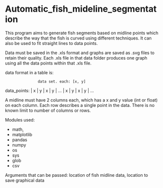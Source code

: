 # Automatic_fish_mideline_segmentation
This program aims to generate fish segments based on midline points which describe the way that the fish is curved using different techniques. 
It can also be used to fit straight lines to data points.

Data must be saved in the .xls format and graphs are saved as .svg files to retain their quality.
Each .xls file in that data folder produces one graph using all the data points within that .xls file.

data format in a table is:

                   data set. each: [x, y]
data_points: |   x   |   y   |   x   |   y   | ...
             |   x   |   y   |   x   |   y   | 
                            ...

A midline must have 2 columns each, which has a x and y value (int or float) on each column. 
Each row describes a single point in the data. 
There is no known limit to number of columns or rows.


Modules used:
- math,
- matplotlib
- pandas
- numpy
- os
- sys
- glob
- csv

Arguments that can be passed:
location of fish midline data, location to save graphical data


